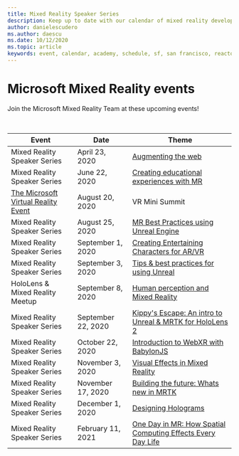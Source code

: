 ```yaml
---
title: Mixed Reality Speaker Series
description: Keep up to date with our calendar of mixed reality developer events at the Reactor in San Francisco.
author: danielescudero
ms.author: daescu
ms.date: 10/12/2020
ms.topic: article
keywords: event, calendar, academy, schedule, sf, san francisco, reactor
---
```


# Microsoft Mixed Reality events

Join the Microsoft Mixed Reality Team at these upcoming events!

<br>

|Event|Date|Theme|
|-------------|-------------|-----|
| Mixed Reality Speaker Series|April 23, 2020|[Augmenting the web](https://channel9.msdn.com/Shows/Docs-Mixed-Reality/Augmenting-WebXR-Standards)|
| Mixed Reality Speaker Series|June 22, 2020|[Creating educational experiences with MR](https://channel9.msdn.com/Shows/Docs-Mixed-Reality/Educational-Experiences-in-MR)|
| [The Microsoft Virtual Reality Event](https://www.meetup.com/hololens-mr/events/272364822/)|August 20, 2020|VR Mini Summit|
| Mixed Reality Speaker Series|August 25, 2020|[MR Best Practices using Unreal Engine](https://channel9.msdn.com/Shows/Docs-Mixed-Reality/Tips-and-Best-Practices-for-using-UE4-in-MR)|
| Mixed Reality Speaker Series|September 1, 2020|[Creating Entertaining Characters for AR/VR](https://channel9.msdn.com/Shows/Docs-Mixed-Reality/Creating-Entertaining-Characters-for-Mixed-Reality)|
| Mixed Reality Speaker Series|September 3, 2020|[Tips & best practices for using Unreal](https://channel9.msdn.com/Shows/Docs-Mixed-Reality/Tips-and-Best-Practices-for-using-UE4-in-MR)|
| HoloLens & Mixed Reality Meetup|September 8, 2020|[Human perception and Mixed Reality](https://channel9.msdn.com/Shows/Docs-Mixed-Reality/Human-Perception-and-Mixed-Reality)|
| Mixed Reality Speaker Series|September 22, 2020|[Kippy's Escape: An intro to Unreal & MRTK for HoloLens 2](../develop/unreal/unreal-kippys-escape.md)|
| Mixed Reality Speaker Series|October 22, 2020|[Introduction to WebXR with BabylonJS](https://channel9.msdn.com/Shows/Docs-Mixed-Reality/Adding-Augmented-Reality-to-your-Typescript-Project)|
| Mixed Reality Speaker Series|November 3, 2020|[Visual Effects in Mixed Reality](https://channel9.msdn.com/Shows/Mixed-Reality/Visual-Effects-in-Mixed-Reality)|
| Mixed Reality Speaker Series|November 17, 2020|[Building the future: Whats new in MRTK](https://channel9.msdn.com/Shows/Docs-Mixed-Reality/Building-the-Future-Whats-New-in-the-Mixed-Reality-Toolkit)|
| Mixed Reality Speaker Series|December 1, 2020|[Designing Holograms](https://channel9.msdn.com/Shows/Docs-Mixed-Reality/Making-of-Designing-Holograms)|
| Mixed Reality Speaker Series|February 11, 2021|[One Day in MR: How Spatial Computing Effects Every Day Life](https://channel9.msdn.com/Shows/Mixed-Reality/One-Day-In-MR-How-Spatial-Computing-Effects-Every-Day-Life)|

